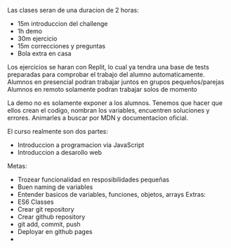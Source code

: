 Las clases seran de una duracion de 2 horas:

- 15m introduccion del challenge
- 1h demo
- 30m ejercicio
- 15m correcciones y preguntas
- Bola extra en casa

Los ejercicios se haran con Replit, lo cual ya tendra una base de tests preparadas para comprobar el trabajo del alumno automaticamente.
Alumnos en presencial podran trabajar juntos en grupos pequeños/parejas
Alumnos en remoto solamente podran trabajar solos de momento

La demo no es solamente exponer a los alumnos. Tenemos que hacer que ellos crean el codigo, nombran los variables, encuentren soluciones y errores. Animarles a buscar por MDN y documentacion oficial.

El curso realmente son dos partes:

- Introduccion a programacion via JavaScript
- Introduccion a desarollo web

Metas:

- Trozear funcionalidad en resposibilidades pequeñas
- Buen naming de variables
- Entender basicos de variables, funciones, objetos, arrays
  Extras:
- ES6 Classes
- Crear git repository
- Crear github repository
- git add, commit, push
- Deployar en github pages
-
